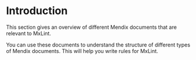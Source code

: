 # Introduction

This section gives an overview of different Mendix documents that are relevant to MxLint.

You can use these documents to understand the structure of different types of Mendix documents. This will help you write rules for MxLint.